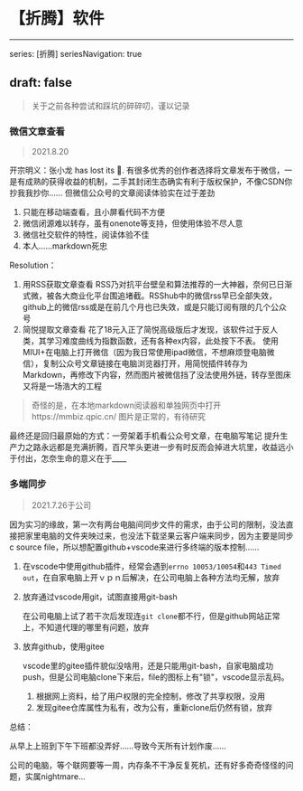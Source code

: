 # 【折腾】软件

--------




series: [折腾]
seriesNavigation: true

draft: false
---

> 关于之前各种尝试和踩坑的碎碎叨，谨以记录

### 微信文章查看

> 2021.8.20

开宗明义：张小龙 has lost its 🐴.
有很多优秀的创作者选择将文章发布于微信，一是有成熟的获得收益的机制，二手其封闭生态确实有利于版权保护，不像CSDN你抄我我抄你……
但微信公众号的文章阅读体验实在过于差劲
1. 只能在移动端查看，且小屏看代码不方便
2. 微信闭源难以转存，虽有onenote等支持，但使用体验不尽人意
3. 微信社交软件的特性，阅读体验不佳
4. 本人……markdown死忠

Resolution：
1. 用RSS获取文章查看
   RSS乃对抗平台壁垒和算法推荐的一大神器，奈何已日渐式微，被各大商业化平台围追堵截。RSShub中的微信rss早已全部失效，github上的微信rss或是在前几个月也已失效，或是只能订阅有限的几个公众号
2. 简悦提取文章查看
   花了18元入正了简悦高级版后才发现，该软件过于反人类，其学习难度曲线为指数函数，还有各种ex内容，此处按下不表。
   使用MIUI+在电脑上打开微信（因为我日常使用ipad微信，不想麻烦登电脑微信），复制公众号文章链接在电脑浏览器打开，用简悦插件转存为Markdown，再修改下内容，然而图片被微信挡了没法使用外链，转存至图床又将是一场浩大的工程

> 奇怪的是，在本地markdown阅读器和单独网页中打开https://mmbiz.qpic.cn/ 图片是正常的，有待研究

最终还是回归最原始的方式：一旁架着手机看公众号文章，在电脑写笔记
提升生产力之路永远都是充满折腾，百尺竿头更进一步有时反而会掉进大坑里，收益远小于付出，怎奈生命的意义在于____

### 多端同步

> 2021.7.26于公司

因为实习的缘故，第一次有两台电脑间同步文件的需求，由于公司的限制，没法直接把家里电脑的文件夹映过来，也没法下载坚果云客户端来同步，因为主要是同步c source file，所以想配置github+vscode来进行多终端的版本控制……

1. 在vscode中使用github插件，经常会遇到`errno 10053/10054`和`443 Timed out`，在自家电脑上开ｖｐｎ后解决，在公司电脑上各种方法均无解，放弃

2. 放弃通过vscode用git，试图直接用git-bash

   在公司电脑上试了若干次后发现连`git clone`都不行，但是github网站正常上，不知道代理的哪里有问题，放弃

3. 放弃github，使用gitee

   vscode里的gitee插件貌似没啥用，还是只能用git-bash，自家电脑成功push，但是公司电脑clone下来后，file的图标上有"锁"，vscode显示乱码。

   1. 根据网上资料，给了用户权限的完全控制，修改了共享权限，没用
   2. 发现gitee仓库属性为私有，改为公有，重新clone后仍然有锁，放弃

总结：

从早上上班到下午下班都没弄好……导致今天所有计划作废……

公司的电脑，等个联网要等一周，内存条不干净反复死机，还有好多奇奇怪怪的问题，实属nightmare…

